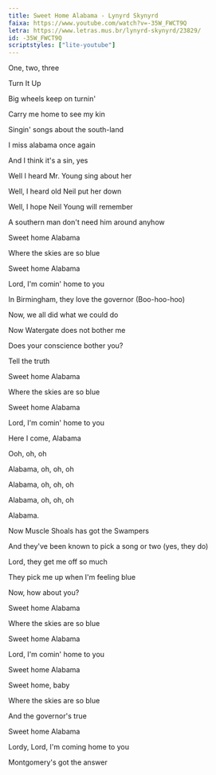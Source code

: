 ```yaml
---
title: Sweet Home Alabama - Lynyrd Skynyrd
faixa: https://www.youtube.com/watch?v=-35W_FWCT9Q
letra: https://www.letras.mus.br/lynyrd-skynyrd/23829/
id: -35W_FWCT9Q
scriptstyles: ["lite-youtube"]
---
```


One, two, three

Turn It Up

Big wheels keep on turnin'

Carry me home to see my kin

Singin' songs about the south-land

I miss alabama once again

And I think it's a sin, yes

Well I heard Mr. Young sing about her

Well, I heard old Neil put her down

Well, I hope Neil Young will remember

A southern man don't need him around anyhow

Sweet home Alabama

Where the skies are so blue

Sweet home Alabama

Lord, I'm comin' home to you

In Birmingham, they love the governor
(Boo-hoo-hoo)

Now, we all did what we could do

Now Watergate does not bother me

Does your conscience bother you?

Tell the truth

Sweet home Alabama

Where the skies are so blue

Sweet home Alabama

Lord, I'm comin' home to you

Here I come, Alabama

Ooh, oh, oh

Alabama, oh, oh, oh

Alabama, oh, oh, oh

Alabama, oh, oh, oh

Alabama.

Now Muscle Shoals has got the Swampers

And they've been known to pick a song or two
(yes, they do)

Lord, they get me off so much

They pick me up when I'm feeling blue

Now, how about you?

Sweet home Alabama

Where the skies are so blue

Sweet home Alabama

Lord, I'm comin' home to you

Sweet home Alabama

Sweet home, baby

Where the skies are so blue

And the governor's true

Sweet home Alabama

Lordy, Lord, I'm coming home to you

Montgomery's got the answer
